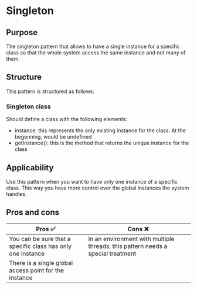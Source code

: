 # Singleton

## Purpose
The singleton pattern that allows to have a single instance for a specific class so that the whole system access the same instance and not many of them.

## Structure
This pattern is structured as follows:

### Singleton class

Should define a class with the following elements:

- instance: this represents the only existing instance for the class. At the begenning, would be undefined
- getInstance(): this is the method that returns the unique instance for the class

## Applicability
Use this pattern when you want to have only one instance of a specific class. This way you have more control over the global instances the system handles.

## Pros and cons
| Pros :white_check_mark: | Cons :x: |
|--- |--- |
| You can be sure that a specific class has only one instance | In an environment with multiple threads, this pattern needs a special treatment |
| There is a single global access point for the instance |  |
